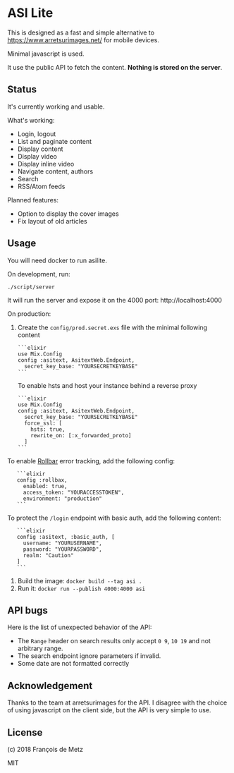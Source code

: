 # ASI Lite

This is designed as a fast and simple alternative to https://www.arretsurimages.net/ for mobile devices.

Minimal javascript is used.

It use the public API to fetch the content. **Nothing is stored on the server**.

## Status

It's currently working and usable.

What's working:

- Login, logout
- List and paginate content
- Display content
- Display video
- Display inline video
- Navigate content, authors
- Search
- RSS/Atom feeds

Planned features:

- Option to display the cover images
- Fix layout of old articles

## Usage

You will need docker to run asilite.

On development, run:

    ./script/server

It will run the server and expose it on the 4000 port: http://localhost:4000

On production:

1. Create the `config/prod.secret.exs` file with the minimal following content

       ```elixir
       use Mix.Config
       config :asitext, AsitextWeb.Endpoint,
         secret_key_base: "YOURSECRETKEYBASE"
       ```

   To enable hsts and host your instance behind a reverse proxy

       ```elixir
       use Mix.Config
       config :asitext, AsitextWeb.Endpoint,
         secret_key_base: "YOURSECRETKEYBASE"
         force_ssl: [
           hsts: true,
           rewrite_on: [:x_forwarded_proto]
         ]
       ```

  To enable [Rollbar][] error tracking, add the following config:

       ```elixir
       config :rollbax,
         enabled: true,
         access_token: "YOURACCESSTOKEN",
         environment: "production"
       ```

  To protect the `/login` endpoint with basic auth, add the following content:

       ```elixir
       config :asitext, :basic_auth, [
         username: "YOURUSERNAME",
         password: "YOURPASSWORD",
         realm: "Caution"
       ]
       ```

1. Build the image: `docker build --tag asi .`
1. Run it: `docker run --publish 4000:4000 asi`

## API bugs

Here is the list of unexpected behavior of the API:

- The `Range` header on search results only accept `0 9`, `10 19` and not arbitrary range.
- The search endpoint ignore parameters if invalid.
- Some date are not formatted correctly

## Acknowledgement

Thanks to the team at arretsurimages for the API. I disagree with the choice of using javascript on the client side, but the API is very simple to use.

## License

(c) 2018 François de Metz

MIT

[Rollbar]: https://rollbar.com/
